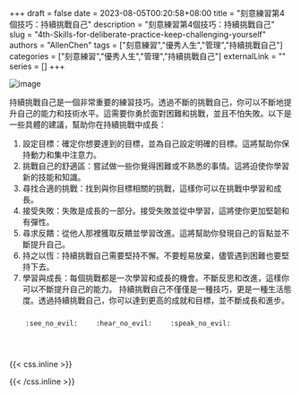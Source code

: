 +++ 
draft = false
date = 2023-08-05T00:20:58+08:00
title = "刻意練習第4個技巧：持續挑戰自己"
description = "刻意練習第4個技巧：持續挑戰自己"
slug = "4th-Skills-for-deliberate-practice-keep-challenging-yourself"
authors = "AllenChen"
tags = ["刻意練習","優秀人生","管理","持續挑戰自己"]
categories = ["刻意練習","優秀人生","管理","持續挑戰自己"]
externalLink = ""
series = []
+++

![image](/images/post/A-rabbit-with-big-blue-eyes-working-hard-and-sweating-with-Van-Gogh-style.jpeg)

持續挑戰自己是一個非常重要的練習技巧。透過不斷的挑戰自己，你可以不斷地提升自己的能力和技術水平。這需要你勇於面對困難和挑戰，並且不怕失敗。以下是一些具體的建議，幫助你在持續挑戰中成長：

1. 設定目標：確定你想要達到的目標，並為自己設定明確的目標。這將幫助你保持動力和集中注意力。
2. 挑戰自己的舒適區：嘗試做一些你覺得困難或不熟悉的事情。這將迫使你學習新的技能和知識。
3. 尋找合適的挑戰：找到與你目標相關的挑戰，這樣你可以在挑戰中學習和成長。
4. 接受失敗：失敗是成長的一部分。接受失敗並從中學習，這將使你更加堅韌和有彈性。
5. 尋求反饋：從他人那裡獲取反饋並學習改進。這將幫助你發現自己的盲點並不斷提升自己。
6. 持之以恆：持續挑戰自己需要堅持不懈。不要輕易放棄，儘管遇到困難也要堅持下去。
7. 學習與成長：每個挑戰都是一次學習和成長的機會。不斷反思和改進，這樣你可以不斷提升自己的能力。
持續挑戰自己不僅僅是一種技巧，更是一種生活態度。透過持續挑戰自己，你可以達到更高的成就和目標，並不斷成長和進步。

<p><span class="nowrap"><span class="emojify">🙈</span> <code>:see_no_evil:</code></span>  <span class="nowrap"><span class="emojify">🙉</span> <code>:hear_no_evil:</code></span>  <span class="nowrap"><span class="emojify">🙊</span> <code>:speak_no_evil:</code></span></p>
<br>
    

{{< css.inline >}}
<style>
.emojify {
	font-family: Apple Color Emoji, Segoe UI Emoji, NotoColorEmoji, Segoe UI Symbol, Android Emoji, EmojiSymbols;
	font-size: 2rem;
	vertical-align: middle;
}
@media screen and (max-width:650px) {
  .nowrap {
    display: block;
    margin: 25px 0;
  }
}
</style>
{{< /css.inline >}}
